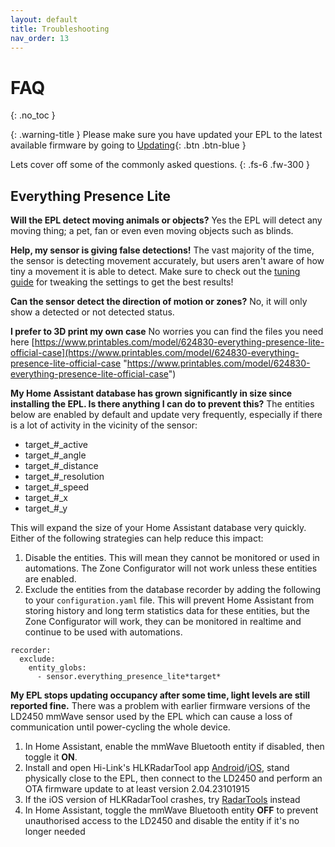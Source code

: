 ```yaml
---
layout: default
title: Troubleshooting
nav_order: 13
---
```


# FAQ

{: .no_toc }


{: .warning-title }
Please make sure you have updated your EPL to the latest available firmware by going to [Updating](https://everythingsmarthome.github.io/everything-presence-lite/updating.html){: .btn .btn-blue }


Lets cover off some of the commonly asked questions.
{: .fs-6 .fw-300 }

## Everything Presence Lite

**Will the EPL detect moving animals or objects?** Yes the EPL will detect any moving thing; a pet, fan or even even moving objects such as blinds.

**Help, my sensor is giving false detections!** The vast majority of the time, the sensor is detecting movement accurately, but users aren't aware of how tiny a movement it is able to detect. Make sure to check out the [tuning guide](https://everythingsmarthome.github.io/everything-presence-lite/tuning.html) for tweaking the settings to get the best results!

**Can the sensor detect the direction of motion or zones?** 
No, it will only show a detected or not detected status. 

**I prefer to 3D print my own case** No worries you can find the files you need here [https://www.printables.com/model/624830-everything-presence-lite-official-case](https://www.printables.com/model/624830-everything-presence-lite-official-case "https://www.printables.com/model/624830-everything-presence-lite-official-case")

**My Home Assistant database has grown significantly in size since installing the EPL. Is there anything I can do to prevent this?**
The entities below are enabled by default and update very frequently, especially if there is a lot of activity in the vicinity of the sensor:

* target_#_active
* target_#_angle
* target_#_distance
* target_#_resolution
* target_#_speed
* target_#_x
* target_#_y

This will expand the size of your Home Assistant database very quickly. Either of the following strategies can help reduce this impact:

1. Disable the entities. This will mean they cannot be monitored or used in automations. The Zone Configurator will not work unless these entities are enabled.
2. Exclude the entities from the database recorder by adding the following to your `configuration.yaml` file. This will prevent Home Assistant from storing history and long term statistics data for these entities, but the Zone Configurator will work, they can be monitored in realtime and continue to be used with automations.

```
recorder:
  exclude:
    entity_globs:
      - sensor.everything_presence_lite*target*
```

**My EPL stops updating occupancy after some time, light levels are still reported fine.**
There was a problem with earlier firmware versions of the LD2450 mmWave sensor used by the EPL which can cause a loss of communication until power-cycling the whole device.

1. In Home Assistant, enable the mmWave Bluetooth entity if disabled, then toggle it **ON**.
2. Install and open Hi-Link's HLKRadarTool app [Android](https://play.google.com/store/apps/details?id=com.hlk.hlkradartool)/[iOS](https://apps.apple.com/us/app/hlkradartool/id1638651152), stand physically close to the EPL, then connect to the LD2450 and perform an OTA firmware update to at least version 2.04.23101915
3. If the iOS version of HLKRadarTool crashes, try [RadarTools](https://apps.apple.com/gb/app/radartools/id6502672452) instead
4. In Home Assistant, toggle the mmWave Bluetooth entity **OFF** to prevent unauthorised access to the LD2450 and disable the entity if it's no longer needed
